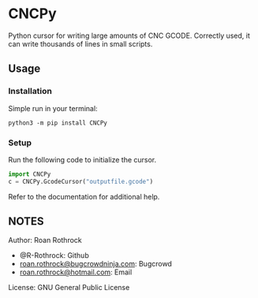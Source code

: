 # CNCPy
Python cursor for writing large amounts of CNC GCODE.
Correctly used, it can write thousands of lines in small scripts.

## Usage

### Installation
Simple run in your terminal:
```
python3 -m pip install CNCPy
```

### Setup
Run the following code to initialize the cursor.
```python
import CNCPy
c = CNCPy.GcodeCursor("outputfile.gcode")
```
Refer to the documentation for additional help.

NOTES
-----
Author: Roan Rothrock
 - @R-Rothrock: Github
 - roan.rothrock@bugcrowdninja.com: Bugcrowd
 - roan.rothrock@hotmail.com: Email
 
License: GNU General Public License
